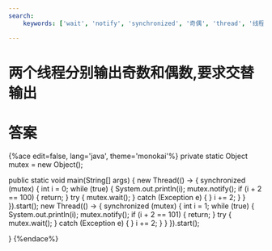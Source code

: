 ```yaml
---
search:
    keywords: ['wait', 'notify', 'synchronized', '奇偶', 'thread', '线程']

---
```


# 两个线程分别输出奇数和偶数,要求交替输出

# 答案

{%ace edit=false, lang='java', theme='monokai'%}
private static Object mutex = new Object();

public static void main(String[] args) {
  new Thread(() -> {
    synchronized (mutex) {
      int i = 0;
      while (true) {
        System.out.println(i);
        mutex.notify();
        if (i + 2 == 100) {
          return;
        }
        try {
          mutex.wait();
        } catch (Exception e) {
        }
        i += 2;
      }
    }
  }).start();
  new Thread(() -> {
    synchronized (mutex) {
      int i = 1;
      while (true) {
        System.out.println(i);
        mutex.notify();
        if (i + 2 == 101) {
          return;
        }
        try {
          mutex.wait();
        } catch (Exception e) {
        }
        i += 2;
      }
    }
  }).start();

}
{%endace%}